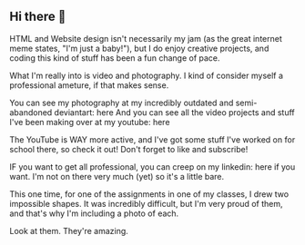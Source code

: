 ## Hi there 👋

<!--
**tcostale/tcostale** is a ✨ _special_ ✨ repository because its `README.md` (this file) appears on your GitHub profile.

Here are some ideas to get you started:

- 🔭 I’m currently working on ...
- 🌱 I’m currently learning ... test
- 👯 I’m looking to collaborate on ...
- 🤔 I’m looking for help with ...
- 💬 Ask me about ...
- 📫 How to reach me: ...
- 😄 Pronouns: ...
- ⚡ Fun fact: ...
-->
HTML and Website design isn't necessarily my jam (as the great internet meme states, "I'm just a baby!"), but I do enjoy creative projects, and coding this kind of stuff has been a fun change of pace.

What I'm really into is video and photography. I kind of consider myself a professional ameture, if that makes sense.

You can see my photography at my incredibly outdated and semi-abandoned deviantart: here
And you can see all the video projects and stuff I've been making over at my youtube: here

The YouTube is WAY more active, and I've got some stuff I've worked on for school there, so check it out!
Don't forget to like and subscribe!

IF you want to get all professional, you can creep on my linkedin: here if you want. I'm not on there very much (yet) so it's a little bare.



This one time, for one of the assignments in one of my classes, I drew two impossible shapes. It was incredibly difficult, but I'm very proud of them, and that's why I'm including a photo of each.

Look at them. They're amazing.
